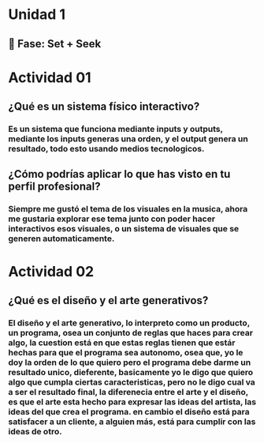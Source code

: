 # Unidad 1

## 🔎 Fase: Set + Seek
# Actividad 01

## ¿Qué es un sistema físico interactivo?
### Es un sistema que funciona mediante inputs y outputs, mediante los inputs generas una orden, y el output genera un resultado, todo esto usando medios tecnologicos.
## ¿Cómo podrías aplicar lo que has visto en tu perfil profesional?
### Siempre me gustó el tema de los visuales en la musica, ahora me gustaria explorar ese tema junto con poder hacer interactivos esos visuales, o un sistema de visuales que se generen automaticamente.
# Actividad 02
## ¿Qué es el diseño y el arte generativos?
### El diseño y el arte generativo, lo interpreto como un producto, un programa, osea un conjunto de reglas que haces para crear algo, la cuestion está en que estas reglas tienen que estár hechas para que el programa sea autonomo, osea que, yo le doy la orden de lo que quiero pero el programa debe darme un resultado unico, dieferente, basicamente yo le digo que quiero algo que cumpla ciertas caracteristicas, pero no le digo cual va a ser el resultado final, la diferenecia entre el arte y el diseño, es que el arte esta hecho para expresar las ideas del artista, las ideas del que crea el programa. en cambio el diseño está para satisfacer a un cliente, a alguien más, está para cumplir con las ideas de otro.
